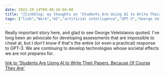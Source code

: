 ```yaml
---
date: 2022-10-14T09:48:18-04:00
title: "🔗linkblog: my thoughts on 'Students Are Using AI to Write Their Papers, Because Of Course They Are'"
tags: ["link","Work","AI","artificial intelligence","GPT-3","George Veletsianos","edtech","assessment"]
---
```

Really important story here, and glad to see George Veletsianos quoted. I've long been an advocate for developing assessments that are impossible to cheat at, but I don't know if that's the entire (or even a practical) response to GPT-3. We are continuing to develop technologies whose societal effects we are not prepares for.
 

[link to 'Students Are Using AI to Write Their Papers, Because Of Course They Are'](https://www.vice.com/en/article/m7g5yq/students-are-using-ai-to-write-their-papers-because-of-course-they-are)
